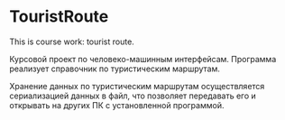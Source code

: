 # TouristRoute
This is course work: tourist route.

Курсовой проект по человеко-машинным интерфейсам. Программа реализует справочник по туристическим маршрутам.

Хранение данных по туристическим маршрутам осуществляется сериализацией данных в файл, что позволяет передавать его
и открывать на других ПК с установленной программой.    
